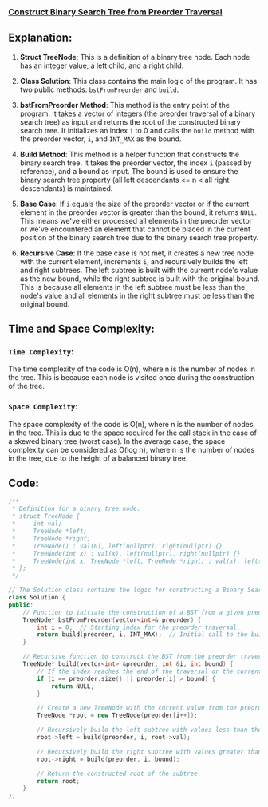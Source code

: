 ### [Construct Binary Search Tree from Preorder Traversal](https://leetcode.com/problems/construct-binary-search-tree-from-preorder-traversal/)

## Explanation:
1. **Struct TreeNode**: This is a definition of a binary tree node. Each node has an integer value, a left child, and a right child.

2. **Class Solution**: This class contains the main logic of the program. It has two public methods: `bstFromPreorder` and `build`.

3. **bstFromPreorder Method**: This method is the entry point of the program. It takes a vector of integers (the preorder traversal of a binary search tree) as input and returns the root of the constructed binary search tree. It initializes an index `i` to 0 and calls the `build` method with the preorder vector, `i`, and `INT_MAX` as the bound.

4. **Build Method**: This method is a helper function that constructs the binary search tree. It takes the preorder vector, the index `i` (passed by reference), and a bound as input. The bound is used to ensure the binary search tree property (all left descendants <= n < all right descendants) is maintained.

5. **Base Case**: If `i` equals the size of the preorder vector or if the current element in the preorder vector is greater than the bound, it returns `NULL`. This means we've either processed all elements in the preorder vector or we've encountered an element that cannot be placed in the current position of the binary search tree due to the binary search tree property.

6. **Recursive Case**: If the base case is not met, it creates a new tree node with the current element, increments `i`, and recursively builds the left and right subtrees. The left subtree is built with the current node's value as the new bound, while the right subtree is built with the original bound. This is because all elements in the left subtree must be less than the node's value and all elements in the right subtree must be less than the original bound.

## Time and Space Complexity:
### `Time Complexity`:
The time complexity of the code is O(n), where n is the number of nodes in the tree. This is because each node is visited once during the construction of the tree.

### `Space Complexity`:
The space complexity of the code is O(n), where n is the number of nodes in the tree. This is due to the space required for the call stack in the case of a skewed binary tree (worst case). In the average case, the space complexity can be considered as O(log n), where n is the number of nodes in the tree, due to the height of a balanced binary tree.

## Code:
```cpp
/**
 * Definition for a binary tree node.
 * struct TreeNode {
 *     int val;
 *     TreeNode *left;
 *     TreeNode *right;
 *     TreeNode() : val(0), left(nullptr), right(nullptr) {}
 *     TreeNode(int x) : val(x), left(nullptr), right(nullptr) {}
 *     TreeNode(int x, TreeNode *left, TreeNode *right) : val(x), left(left), right(right) {}
 * };
 */

// The Solution class contains the logic for constructing a Binary Search Tree (BST) from a preorder traversal.
class Solution {
public:
    // Function to initiate the construction of a BST from a given preorder traversal.
    TreeNode* bstFromPreorder(vector<int>& preorder) {
        int i = 0;  // Starting index for the preorder traversal.
        return build(preorder, i, INT_MAX);  // Initial call to the build function.
    }

    // Recursive function to construct the BST from the preorder traversal.
    TreeNode* build(vector<int> &preorder, int &i, int bound) {
        // If the index reaches the end of the traversal or the current value is greater than the upper bound, return NULL.
        if (i == preorder.size() || preorder[i] > bound) {
            return NULL;
        }

        // Create a new TreeNode with the current value from the preorder traversal.
        TreeNode *root = new TreeNode(preorder[i++]);

        // Recursively build the left subtree with values less than the current root value.
        root->left = build(preorder, i, root->val);

        // Recursively build the right subtree with values greater than the current root value and within the specified bound.
        root->right = build(preorder, i, bound);

        // Return the constructed root of the subtree.
        return root;
    }
};

```
